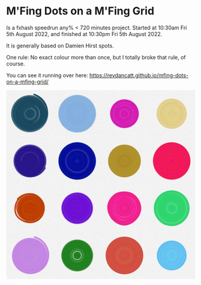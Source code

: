 # M'Fing Dots on a M'Fing Grid

Is a fxhash speedrun any% < 720 minutes project. Started at 10:30am Fri 5th August 2022, and finished at 10:30pm Fri 5th August 2022.

It is generally based on Damien Hirst spots.

One rule: No exact colour more than once, but I totally broke that rule, of course.

You can see it running over here: https://revdancatt.github.io/mfing-dots-on-a-mfing-grid/

![Sample dots](https://raw.githubusercontent.com/revdancatt/mfing-dots-on-a-mfing-grid/master/sample-outputs/MFing_Dots_on_a_MFing_Grid_oo2uAjGpRnfnLrnPDAcFTwtgNecR8Mvpgd5UfQ5AU1ahPoTVcLr.jpg "Sample Dots")